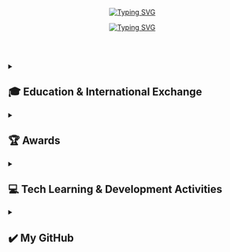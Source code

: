 <div align="center"> 
 
[![Typing SVG](https://readme-typing-svg.herokuapp.com?font=Changa&color=585858&size=55&center=true&vCenter=true&width=1500&height=120&lines=%E3%80%80%E3%80%80+If+you+can+dream+it,+you+can+do+it.+%E3%80%80%E3%80%80)](https://git.io/typing-svg)

[![Typing SVG](https://readme-typing-svg.herokuapp.com?font=Changa&color=CD5C5C&size=100&center=true&vCenter=true&width=1500&height=140&lines=%E3%80%80%E3%80%80+Hi,+I'm+Sumi+Lim!+%E3%80%80%E3%80%80)](https://git.io/typing-svg)

</div>

<br><br>

<div align="left"> 

<details>
<summary><h2>🎓 Education & International Exchange</h2></summary>
 
### ✨ Hansung University
- **Period:** March 2022 – Present
- **Degree:** B.Sc. in Computer Science & Engineering
- **Scholarship:** 2024학년도 1학기 **우수한성역량장학금** 수혜 <br><br>

### ✨ University of Minnesota Duluth
- **Period:** July 7 – August 1, 2025
- **Program:** CAHSS Summer Institute ***Mosaic of Voices***
- **Activities:**  
  - 스토리텔링 기반 정규 수업 이수 (학점 인정)
  - 미국 현지 대학생 및 다양한 국적의 참가자들과 영어 협업 과제 수행
  - 문화 교류 활동 참여 및 다큐멘터리 영상 공동 기획·제작
</details>
<details>
<summary><h2>🏆 Awards</h2></summary>

### ✨ 2025 CISCO Innovation Challenge
- **Award Date:** April 29, 2025
- **Honor:** **장려상** 수상
<table style="border-collapse: collapse;">
  <tr>
    <td style="border: 1px solid #ccc;"><img src="https://github.com/user-attachments/assets/a53218ea-b158-4554-b53c-66f9edbec1d1" style="height: 200px; object-fit: contain;"></td>
    <td style="border: 1px solid #ccc;"><img src="https://github.com/user-attachments/assets/c0a5227d-c982-47b4-84a8-5cd8ed386fad" style="height: 200px; object-fit: contain;"></td>
    <td style="border: 1px solid #ccc;"><img src="https://github.com/user-attachments/assets/219b1d33-a549-4e25-8f5a-8103c603ea07" style="height: 200px; object-fit: contain;"></td>
  </tr>
</table>
</details>
<details>
<summary><h2>💻 Tech Learning & Development Activities</h2></summary>

### ✨ 한성대학교 정동아리 DC&M
- **Period:** 2023년 1학기 – 현재
- **Role:** 회장 (2024년 2학기 – 2025년 1학기), 동아리원 (2023년 1학기 – 현재)
- **Contributions:** <br>
  - 동아리 운영 및 관리
  - 전공 관련 스터디 세션 기획 및 참여 <br>
  - 교외 공모전 및 해커톤 참여 독려 및 지원 <br><br>

### ✨ 한성대학교 학술소모임 POCS
- **Period:** 2024년 2학기 – 현재
- **Role:** 소모임원
- **Contributions:** <br>
  - 전공 이론 및 실습 중심 스터디 참여 <br><br>

### ✨ 9oormthonUNIV 3기, Hosted by Kakao & Goorm
- **Period:** 2024학년 2학기
- **Role:** 프론트엔드 미르미 (참가자)
- **Contributions:** <br>
  - 다양한 대학의 다른 파트 (기획/디자인/프론트/백엔드) 학생들과 팀 구성 후 해커톤 참여 <br>
  - 프론트엔드 주요 기능 개발 및 UI 구현   <br>
  - [프로젝트 레포지토리](https://github.com/9oormthon-univ/2024_DANPOONG_TEAM_18_FE)  <br><br>

### ✨ 2025 CISCO Innovation Challenge, Hosted by CISCO
- **Period:** 2024년 12월 – 2025년 4월
- **Role:** 아이디어톤 및 해커톤 참가자
- **Contributions:** <br>
  - 선정 아이디어를 기반으로 기획·설계 및 구현 협업 <br>
  - 고흥 군청 웹 공지 크롤링/저장소 업데이트 API 개발
  - Cisco 장비를 통한 관리자 호출/알림 기능 개발 <br>
  - [프로젝트 레포지토리](https://github.com/HSU-ThePathWeAreGoingToWalk) <br>
  - [프로젝트 시연 영상](https://www.youtube.com/watch?v=U0sf83A_tq0) <br>
- **Honor:** **장려상** 수상 <br><br>

### ✨ 2025 관광데이터 활용 공모전, Hosted by 한국관광공사 & Kakao
- **Period:** 2025년 4월 – 2025년 11월
- **Role:** 공모전 참가자 (팀장, 백엔드 개발)
- **Contributions:** <br>
  - 선정 아이디어를 기반으로 기획·설계 및 구현 협업 <br>
  - 장소 및 루트 관련 API 개발
  - AI 기반 추천 루트 생성 API 개발 (GPT + Tmap 연동) <br>
  - 루트 시작 시 현재 위치 기반 구간별 대중교통 단계별 길찾기 API 개발 <br>
  - TourAPI 연동으로 연계 관광지 정보 DB 업데이트 및 제공 <br>
  - [프로젝트 레포지토리](https://github.com/HSU-MEY) <br><br>

### ✨ 한성대학교 웹프로그래밍 기초 교과목 실습 조교
- **Period:** 2025년 2학기
- **Role:** 실습 조교
- **Contributions:** <br>
  - 수강생 질의 응답 지원 (이메일)
  - 강의 시간 중 실습 문제 풀이 진행

</details>
<details>
<summary><h2>✔️ My GitHub</h2></summary>

![Top Langs](https://github-readme-stats.vercel.app/api/top-langs/?username=sumi-03\&langs_count=5&layout=donut&bg_color=ededed&icon_color=cd5c5c&text_color=000000&title_color=585858) <br>
![sumi-03's GitHub stats](https://github-readme-stats.vercel.app/api?username=sumi-03\&rank_icon=github&bg_color=ededed&icon_color=cd5c5c&text_color=000000&title_color=585858&show_icons=true)

<a href="https://www.gitanimals.org/en_US?utm_medium=image&utm_source=sumi-03&utm_content=farm">
<img
  src="https://render.gitanimals.org/farms/sumi-03"
  width="600"
  height="300"
/>
</a>

</details>

</div>
